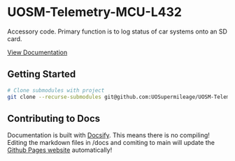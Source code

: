 # UOSM-Telemetry-MCU-L432

Accessory code. Primary function is to log status of car systems onto an SD card.

[View Documentation](https://uosupermileage.github.io/UOSM-Motor-Controller-MCU-L432/#/)

## Getting Started
```bash
# Clone submodules with project
git clone --recurse-submodules git@github.com:UOSupermileage/UOSM-Telemetry-MCU-L432.git
```

## Contributing to Docs

Documentation is built with [Docsify](https://docsify.js.org/#/quickstart). This means there is no compiling! Editing the markdown files in /docs and comiting to main will update the [Github Pages website](https://uosupermileage.github.io/UOSM-Motor-Controller-MCU-L432/#/) automatically!
